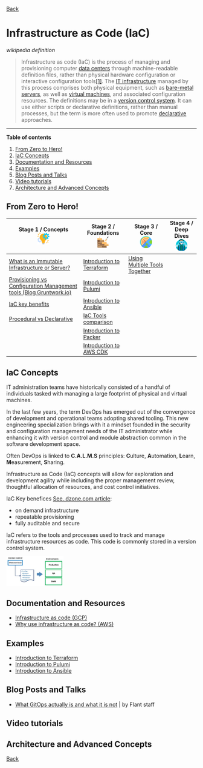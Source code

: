 [Back](/learn/README.md)

# Infrastructure as Code (IaC)

_wikipedia definition_
>Infrastructure as code (IaC) is the process of managing and provisioning computer [data centers](https://en.wikipedia.org/wiki/Data_center) through machine-readable definition files, rather than physical hardware configuration or interactive configuration tools[[1]](https://en.wikipedia.org/wiki/Infrastructure_as_code#cite_note-AWS_in_Action,_IaC-1). The [IT infrastructure](https://en.wikipedia.org/wiki/IT_infrastructure) managed by this process comprises both physical equipment, such as [bare-metal servers](https://en.wikipedia.org/wiki/Bare-metal_server), as well as [virtual machines](https://en.wikipedia.org/wiki/Virtual_machine), and associated configuration resources. The definitions may be in a [version control system](https://en.wikipedia.org/wiki/Version_control_system). It can use either scripts or declarative definitions, rather than manual processes, but the term is more often used to promote [declarative](https://en.wikipedia.org/wiki/Declarative_programming) approaches.

-----------------
**Table of contents**
1. [From Zero to Hero!](#from-zero-to-hero)
2. [IaC Concepts](#iac-concepts)
3. [Documentation and Resources](#documentation-and-resources)
4. [Examples](#examples)
5. [Blog Posts and Talks](#blog-posts-and-talks)
6. [Video tutorials](#video-tutorials)
7. [Architecture and Advanced Concepts](#architecture-and-advanced-concepts)

## From Zero to Hero!

<table>
   <thead>
       <tr>
           <th style="text-align: center; vertical-align: middle;">Stage 1 / Concepts <br /><img src="/learn/data/learning-path-icon-stage1.png" /></th>
           <th style="text-align: center; vertical-align: middle;">Stage 2 / Foundations <br /><img src="/learn/data/learning-path-icon-stage2.png" /></th>
           <th style="text-align: center; vertical-align: middle;">Stage 3 / Core <br /><img src="/learn/data/learning-path-icon-stage3.png" /></th>
           <th style="text-align: center; vertical-align: middle;">Stage 4 / Deep Dives <br /><img src="/learn/data/learning-path-icon-stage4.png" /></th>
       </tr>
   </thead>

   <tbody>
       <tr>
           <td><a href="#/learn/iac/what-is-an-immutable-infrastructure-server">What is an Immutable Infrastructure or Server?</a></td>
           <td><a href="#/techno/hashicorp-terraform" target="_blank">Introduction to Terraform</a></td>
           <td><a href="#/learn/iac/using-multiple-tools-together">Using Multiple Tools Together</a></td>
           <td></td>
       </tr>
       <tr>
           <td><a href="https://blog.gruntwork.io/why-we-use-terraform-and-not-chef-puppet-ansible-saltstack-or-cloudformation-7989dad2865c?gi=cfad03e3531b" target="_blank">Provisioning vs Configuration Management tools (Blog Gruntwork.io)</a></td>
           <td><a href="#/techno/pulumi" target="_blank">Introduction to Pulumi</a></td>
           <td></td>
           <td></td>
       </tr>
       <tr>
           <td><a href="#/learn/iac/iac-key-benefits">IaC key benefits</a></td>
           <td><a href="#/techno/ansible" target="_blank">Introduction to Ansible</a></td>
           <td></td>
           <td></td>
       </tr>
       <tr>
           <td><a href="#/learn/iac/procedural-vs-declarative">Procedural vs Declarative</a></td>
           <td><a href="#/learn/iac/iac-tools-comparison">IaC Tools comparison</a></td>
           <td></td>
           <td></td>
       </tr>         
       <tr>
           <td></td>
           <td><a href="#/techno/hashicorp-packer">Introduction to Packer</a></td>
           <td></td>
           <td></td>
       </tr>      
       <tr>
           <td></td>
           <td><a href="#/techno/aws-cdk">Introduction to AWS CDK</a></td>
           <td></td>
           <td></td>
       </tr>
   </tbody>
</table>

## IaC Concepts
IT administration teams have historically consisted of a handful of individuals tasked with managing a large footprint of physical and virtual machines.

In the last few years, the term DevOps has emerged out of the convergence of development and operational teams adopting shared tooling. This new engineering specialization brings with it a mindset founded in the security and configuration management needs of the IT administrator while enhancing it with version control and module abstraction common in the software development space.

Often DevOps is linked to **C.A.L.M.S** principles: **C**ulture, **A**utomation, **L**earn, **M**easurement, **S**haring.

Infrastructure as Code (IaC) concepts will allow for exploration and development agility while including the proper management review, thoughtful allocation of resources, and cost control initiatives.

IaC Key benefices [See. dzone.com article](/learn/iac/iac-key-benefits.md):
* on demand infrastructure
* repeatable provisioning
* fully auditable and secure

IaC refers to the tools and processes used to track and manage infrastructure resources as code. This code is commonly stored in a version control system.

<img src="/learn/iac/data/iac-concept.png" width="30%" />

## Documentation and Resources
* <a href="https://cloud.google.com/solutions/infrastructure-as-code#cards" target="_blank">Infrastructure as code (GCP)</a>
* <a href="https://containersonaws.com/introduction/infrastructure-as-code/" target="_blank">Why use infrastructure as code? (AWS)</a>

## Examples
* <a href="#/techno/hashicorp-terraform.md">Introduction to Terraform</a>
* <a href="#/techno/pulumi.md">Introduction to Pulumi</a>
* <a href="#/techno/ansible.md">Introduction to Ansible</a>

## Blog Posts and Talks
* [What GitOps actually is and what it is not](https://medium.com/flant-com/gitops-2a67a5b82884) | by Flant staff

## Video tutorials

## Architecture and Advanced Concepts

[Back](/learn/README.md)